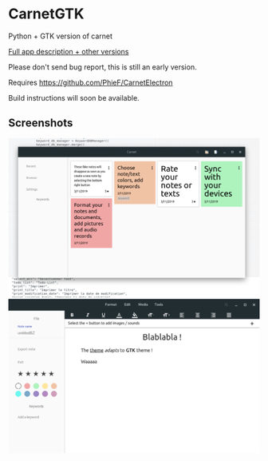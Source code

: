 # CarnetGTK
Python + GTK version of carnet


[Full app description + other versions](https://github.com/PhieF/CarnetDocumentation)


Please don't send bug report, this is still an early version.


Requires https://github.com/PhieF/CarnetElectron 

Build instructions will soon be available.



## Screenshots


<img src="screenshots/overview.png" width="600" />

<img src="screenshots/editor.png" width="600" />
